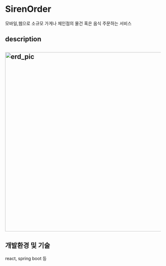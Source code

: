 # SirenOrder

모바일,웹으로 소규모 가게나 체인점의 물건 혹은 음식 주문하는 서비스

## description



##   <img width="581" alt="erd_pic" src="https://user-images.githubusercontent.com/12855243/82557680-24f37480-9ba7-11ea-8184-cfad9784224f.PNG">



##  개발환경 및 기술

react, spring boot 등 

